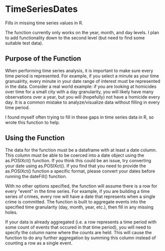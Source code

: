 # TimeSeriesDates
Fills in missing time series values in R.

The function currently only works on the year, month, and day levels.  I plan to add functionality down to the second level (but need to find some suitable test data).

## Purpose of the Function
When performing time series analysis, it is important to make sure every time period is represented.  For example, if you select a minute as your time granualrity, every minute in your date range of interest must be represented in the data.  Consider a real world example: if you are looking at homicides over time for a small city with a day granularity, you will likely have many observations over a year, but you will (hopefully) not have a homicide every day.  It is a common mistake to analyze/visualize data without filling in every time period.

I found myself often trying to fill in these gaps in time series data in R, so wrote this function to help.

## Using the Function
The data for the function must be a dataframe with at least a date column.  This column must be able to be coerced into a date object using the as.POSIXct() function.  If you think this could be an issue, try converting your date using as.POSIXct().  If you find that you need to provide the as.POSIXct() function a specific format, please convert your dates before running the dateFill() function.

With no other options specified, the function will assume there is a row for every "event" in the time series.  For example, if you are building a time series of crimes, every row will have a date that represents when a single crime is committed.  The function is built to aggregate events into the specified time granularity (day, month, year, etc.), then fill in any missing holes.  

If your data is already aggregated (i.e. a row represents a time period with some count of events that occured in that time period), you will need to specify the column name where the counts are held.  This will cause the function to do any further aggregation by summing this column instead of counting a row as a single event.   
